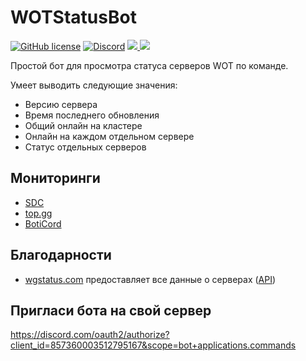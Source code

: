 # WOTStatusBot
[![GitHub license](https://img.shields.io/github/license/Shandeika/wot-status-bot?style=flat-square)](https://github.com/Shandeika/wot-status-bot/blob/master/LICENSE.md)
[![Discord](https://img.shields.io/discord/674969920257130519?label=%D0%A1%D0%B5%D1%80%D0%B2%D0%B5%D1%80%20%D0%BF%D0%BE%D0%B4%D0%B4%D0%B5%D1%80%D0%B6%D0%BA%D0%B8&logo=Discord&logoColor=white&style=flat-square)](https://discord.gg/2BEfEAm)
<a href="https://top.gg/bot/857360003512795167">
  <img src="https://top.gg/api/widget/servers/857360003512795167.svg">
  <img src="https://top.gg/api/widget/owner/857360003512795167.svg?noavatar=true">
</a>

Простой бот для просмотра статуса серверов WOT по команде. 

Умеет выводить следующие значения: 
- Версию сервера
- Время последнего обновления
- Общий онлайн на кластере
- Онлайн на каждом отдельном сервере
- Статус отдельных серверов

## Мониторинги
- [SDC](https://bots.server-discord.com/857360003512795167)
- [top.gg](https://top.gg/bot/857360003512795167)
- [BotiCord](https://boticord.top/bot/857360003512795167)

## Благодарности
* [wgstatus.com](https://wgstatus.com/wot) предоставляет все данные о серверах ([API](https://api.wgstatus.com/api/data/wot))
## Пригласи бота на свой сервер
https://discord.com/oauth2/authorize?client_id=857360003512795167&scope=bot+applications.commands